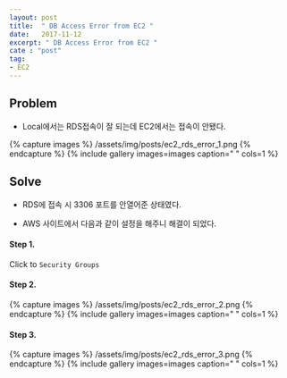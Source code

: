```yaml
---
layout: post
title:  " DB Access Error from EC2 "
date:   2017-11-12
excerpt: " DB Access Error from EC2 "
cate : "post"
tag:
- EC2
---
```


## Problem

* Local에서는 RDS접속이 잘 되는데 EC2에서는 접속이 안됐다.

{% capture images %}
	/assets/img/posts/ec2_rds_error_1.png
{% endcapture %}
{% include gallery images=images caption=" " cols=1 %}

## Solve

* RDS에 접속 시 3306 포트를 안열어준 상태였다.

* AWS 사이트에서 다음과 같이 설정을 해주니 해결이 되었다.

#### Step 1. 

Click to `Security Groups`

#### Step 2. 

{% capture images %}
	/assets/img/posts/ec2_rds_error_2.png
{% endcapture %}
{% include gallery images=images caption=" " cols=1 %}

#### Step 3. 

{% capture images %}
	/assets/img/posts/ec2_rds_error_3.png
{% endcapture %}
{% include gallery images=images caption=" " cols=1 %}

